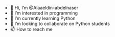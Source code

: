 - 👋 Hi, I’m @Alaaeldin-abdelnaser
- 👀 I’m interested in programming
- 🌱 I’m currently learning Python 
- 💞️ I’m looking to collaborate on Python students
- 📫 How to reach me 

<!---
Alaaeldin-abdelnaser/Alaaeldin-abdelnaser is a ✨ special ✨ repository because its `README.md` (this file) appears on your GitHub profile.
You can click the Preview link to take a look at your changes.
--->
